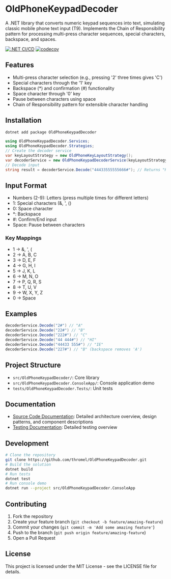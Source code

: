 # OldPhoneKeypadDecoder

A .NET library that converts numeric keypad sequences into text, simulating classic mobile phone text input (T9). Implements the Chain of Responsibility pattern for processing multi-press character sequences, special characters, backspace, and spaces.

[![.NET CI/CD](https://github.com/yourusername/OldPhoneKeypadDecoder/actions/workflows/ci-cd.yml/badge.svg)](https://github.com/yourusername/OldPhoneKeypadDecoder/actions/workflows/ci-cd.yml)
[![codecov](https://codecov.io/gh/yourusername/OldPhoneKeypadDecoder/branch/main/graph/badge.svg)](https://codecov.io/gh/yourusername/OldPhoneKeypadDecoder)

## Features

- Multi-press character selection (e.g., pressing '2' three times gives 'C')
- Special characters through the '1' key
- Backspace (*) and confirmation (#) functionality
- Space character through '0' key
- Pause between characters using space
- Chain of Responsibility pattern for extensible character handling

## Installation
```bash
dotnet add package OldPhoneKeypadDecoder
```

```csharp
using OldPhoneKeypadDecoder.Services;
using OldPhoneKeypadDecoder.Strategies;
// Create the decoder service
var keyLayoutStrategy = new OldPhoneKeyLayoutStrategy();
var decoderService = new OldPhoneKeypadDecoderService(keyLayoutStrategy);
// Decode input
string result = decoderService.Decode("44433555555666#"); // Returns "HELLO"
```
## Input Format

- Numbers (2-9): Letters (press multiple times for different letters)
- 1: Special characters (&, ', ()
- 0: Space character
- *: Backspace
- #: Confirm/End input
- Space: Pause between characters

### Key Mappings

- 1 -> &, ', (
- 2 -> A, B, C
- 3 -> D, E, F
- 4 -> G, H, I
- 5 -> J, K, L
- 6 -> M, N, O
- 7 -> P, Q, R, S
- 8 -> T, U, V
- 9 -> W, X, Y, Z
- 0 -> Space

## Examples
```csharp
decoderService.Decode("2#") // "A"
decoderService.Decode("22#") // "B"
decoderService.Decode("222#") // "C"
decoderService.Decode("44 444#") // "HI"
decoderService.Decode("44433 555#") // "IE"
decoderService.Decode("227#") // "B" (backspace removes 'A')
```
## Project Structure

- `src/OldPhoneKeypadDecoder/`: Core library
- `src/OldPhoneKeypadDecoder.ConsoleApp/`: Console application demo
- `tests/OldPhoneKeypadDecoder.Tests/`: Unit tests

## Documentation

- [Source Code Documentation](src/README.md): Detailed architecture overview, design patterns, and component descriptions
- [Testing Documentation](tests/README.md): Detailed testing overview


## Development
```bash
# Clone the repository
git clone https://github.com/thromel/OldPhoneKeypadDecoder.git
# Build the solution
dotnet build
# Run tests
dotnet test
# Run console demo
dotnet run --project src/OldPhoneKeypadDecoder.ConsoleApp
```

## Contributing

1. Fork the repository
2. Create your feature branch (`git checkout -b feature/amazing-feature`)
3. Commit your changes (`git commit -m 'Add some amazing feature'`)
4. Push to the branch (`git push origin feature/amazing-feature`)
5. Open a Pull Request

## License

This project is licensed under the MIT License - see the LICENSE file for details.
